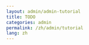 ```yaml
---
layout: admin/admin-tutorial
title: TODO
categories: admin
permalink: /zh/admin/tutorial
lang: zh
---
```

